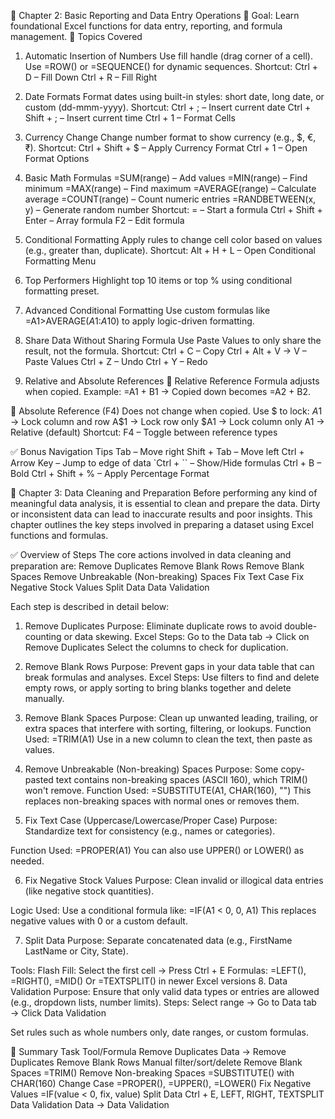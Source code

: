 📘 Chapter 2: Basic Reporting and Data Entry Operations
🎯 Goal:
Learn foundational Excel functions for data entry, reporting, and formula management.
🧠 Topics Covered
1. Automatic Insertion of Numbers
Use fill handle (drag corner of a cell).
Use =ROW() or =SEQUENCE() for dynamic sequences.
Shortcut:
Ctrl + D – Fill Down
Ctrl + R – Fill Right

2. Date Formats
Format dates using built-in styles: short date, long date, or custom (dd-mmm-yyyy).
Shortcut:
Ctrl + ; – Insert current date
Ctrl + Shift + ; – Insert current time
Ctrl + 1 – Format Cells

3. Currency Change
Change number format to show currency (e.g., $, €, ₹).
Shortcut:
Ctrl + Shift + $ – Apply Currency Format
Ctrl + 1 – Open Format Options

4. Basic Math Formulas
=SUM(range) – Add values
=MIN(range) – Find minimum
=MAX(range) – Find maximum
=AVERAGE(range) – Calculate average
=COUNT(range) – Count numeric entries
=RANDBETWEEN(x, y) – Generate random number
Shortcut:
= – Start a formula
Ctrl + Shift + Enter – Array formula
F2 – Edit formula

5. Conditional Formatting
Apply rules to change cell color based on values (e.g., greater than, duplicate).
Shortcut:
Alt + H + L – Open Conditional Formatting Menu
6. Top Performers
Highlight top 10 items or top % using conditional formatting preset.

7. Advanced Conditional Formatting
Use custom formulas like =A1>AVERAGE($A$1:$A$10) to apply logic-driven formatting.

8. Share Data Without Sharing Formula
Use Paste Values to only share the result, not the formula.
Shortcut:
Ctrl + C – Copy
Ctrl + Alt + V → V – Paste Values
Ctrl + Z – Undo
Ctrl + Y – Redo

9. Relative and Absolute References
🔸 Relative Reference
Formula adjusts when copied.
Example: =A1 + B1 → Copied down becomes =A2 + B2.

🔹 Absolute Reference (F4)
Does not change when copied.
Use $ to lock:
$A$1 → Lock column and row
A$1 → Lock row only
$A1 → Lock column only
A1 → Relative (default)
Shortcut:
F4 – Toggle between reference types

✅ Bonus Navigation Tips
Tab – Move right
Shift + Tab – Move left
Ctrl + Arrow Key – Jump to edge of data
`Ctrl + `` – Show/Hide formulas
Ctrl + B – Bold
Ctrl + Shift + % – Apply Percentage Format


📘 Chapter 3: Data Cleaning and Preparation
Before performing any kind of meaningful data analysis, it is essential to clean and prepare the data. Dirty or inconsistent data can lead to inaccurate results and poor insights. This chapter outlines the key steps involved in preparing a dataset using Excel functions and formulas.

✅ Overview of Steps
The core actions involved in data cleaning and preparation are:
Remove Duplicates
Remove Blank Rows
Remove Blank Spaces
Remove Unbreakable (Non-breaking) Spaces
Fix Text Case
Fix Negative Stock Values
Split Data
Data Validation

Each step is described in detail below:
1. Remove Duplicates
Purpose: Eliminate duplicate rows to avoid double-counting or data skewing.
Excel Steps:
Go to the Data tab → Click on Remove Duplicates
Select the columns to check for duplication.

3. Remove Blank Rows
Purpose: Prevent gaps in your data table that can break formulas and analyses.
Excel Steps:
Use filters to find and delete empty rows, or apply sorting to bring blanks together and delete manually.

3. Remove Blank Spaces
Purpose: Clean up unwanted leading, trailing, or extra spaces that interfere with sorting, filtering, or lookups.
Function Used:
=TRIM(A1)
Use in a new column to clean the text, then paste as values.

4. Remove Unbreakable (Non-breaking) Spaces
Purpose: Some copy-pasted text contains non-breaking spaces (ASCII 160), which TRIM() won't remove.
Function Used:
=SUBSTITUTE(A1, CHAR(160), "")
This replaces non-breaking spaces with normal ones or removes them.

5. Fix Text Case (Uppercase/Lowercase/Proper Case)
Purpose: Standardize text for consistency (e.g., names or categories).

Function Used:
=PROPER(A1)
You can also use UPPER() or LOWER() as needed.

6. Fix Negative Stock Values
Purpose: Clean invalid or illogical data entries (like negative stock quantities).

Logic Used:
Use a conditional formula like:
=IF(A1 < 0, 0, A1)
This replaces negative values with 0 or a custom default.

7. Split Data
Purpose: Separate concatenated data (e.g., FirstName LastName or City, State).

Tools:
Flash Fill: Select the first cell → Press Ctrl + E
Formulas:
=LEFT(), =RIGHT(), =MID()
Or =TEXTSPLIT() in newer Excel versions
8. Data Validation
Purpose: Ensure that only valid data types or entries are allowed (e.g., dropdown lists, number limits).
Steps:
Select range → Go to Data tab → Click Data Validation

Set rules such as whole numbers only, date ranges, or custom formulas.

📌 Summary
Task	Tool/Formula
Remove Duplicates	Data → Remove Duplicates
Remove Blank Rows	Manual filter/sort/delete
Remove Blank Spaces	=TRIM()
Remove Non-breaking Spaces	=SUBSTITUTE() with CHAR(160)
Change Case	=PROPER(), =UPPER(), =LOWER()
Fix Negative Values	=IF(value < 0, fix, value)
Split Data	Ctrl + E, LEFT, RIGHT, TEXTSPLIT
Data Validation	Data → Data Validation
